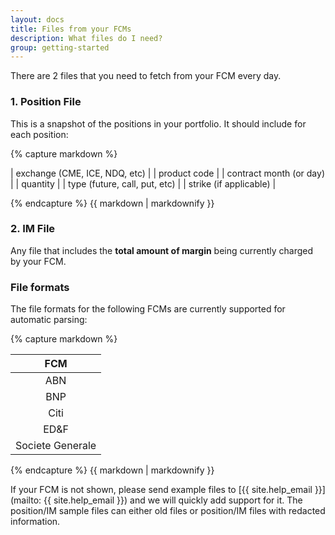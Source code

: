 ```yaml
---
layout: docs
title: Files from your FCMs
description: What files do I need?
group: getting-started
---
```


There are 2 files that you need to fetch from your FCM every day.

### 1. Position File

This is a snapshot of the positions in your portfolio. It should include for each position:

<div class="half-table">
{% capture markdown %}

| exchange (CME, ICE, NDQ, etc) |
| product code |
| contract month (or day) |
| quantity |
| type (future, call, put, etc) |
| strike (if applicable) |

{% endcapture %}
{{ markdown | markdownify }}
</div>

### 2. IM File

Any file that includes the **total amount of margin** being currently charged by your FCM.

### File formats

The file formats for the following FCMs are currently supported for automatic parsing:
<div class="half-table">
{% capture markdown %}

| FCM              |
|:----------------:|
| ABN              |
| BNP              |
| Citi             |
| ED&F             |
| Societe Generale |

{% endcapture %}
{{ markdown | markdownify }}
</div>

If your FCM is not shown, please send example files to [{{ site.help_email }}](mailto: {{ site.help_email }}) and we will quickly add support for it. The position/IM sample files can either old files or position/IM files with redacted information.